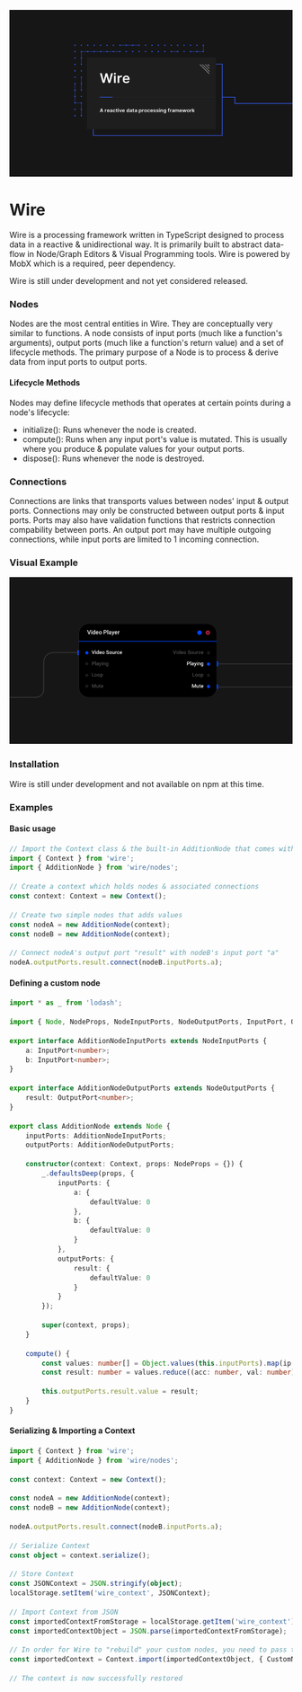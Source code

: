![Wire](banner.png)

# Wire

Wire is a processing framework written in TypeScript designed to process data in a reactive & unidirectional way.
It is primarily built to abstract data-flow in Node/Graph Editors & Visual Programming tools. Wire is powered by MobX which is a required, peer dependency.

Wire is still under development and not yet considered released.

### Nodes

Nodes are the most central entities in Wire. They are conceptually very similar to functions. A node consists of
input ports (much like a function's arguments), output ports (much like a function's return value) and a set of lifecycle
methods. The primary purpose of a Node is to process & derive data from input ports to output ports.

#### Lifecycle Methods

Nodes may define lifecycle methods that operates at certain points during a node's lifecycle:

-   initialize(): Runs whenever the node is created.
-   compute(): Runs when any input port's value is mutated. This is usually where you produce & populate values for your output ports.
-   dispose(): Runs whenever the node is destroyed.

### Connections

Connections are links that transports values between nodes' input & output ports. Connections may only be constructed between
output ports & input ports. Ports may also have validation functions that restricts connection compability between ports.
An output port may have multiple outgoing connections, while input ports are limited to 1 incoming connection.

### Visual Example

![Visual Example](visual_example.png)

### Installation

Wire is still under development and not available on npm at this time.

### Examples

#### Basic usage

```typescript
// Import the Context class & the built-in AdditionNode that comes with Wire by default
import { Context } from 'wire';
import { AdditionNode } from 'wire/nodes';

// Create a context which holds nodes & associated connections
const context: Context = new Context();

// Create two simple nodes that adds values
const nodeA = new AdditionNode(context);
const nodeB = new AdditionNode(context);

// Connect nodeA's output port "result" with nodeB's input port "a"
nodeA.outputPorts.result.connect(nodeB.inputPorts.a);
```

#### Defining a custom node

```typescript
import * as _ from 'lodash';

import { Node, NodeProps, NodeInputPorts, NodeOutputPorts, InputPort, OutputPort, Context } from 'wire';

export interface AdditionNodeInputPorts extends NodeInputPorts {
    a: InputPort<number>;
    b: InputPort<number>;
}

export interface AdditionNodeOutputPorts extends NodeOutputPorts {
    result: OutputPort<number>;
}

export class AdditionNode extends Node {
    inputPorts: AdditionNodeInputPorts;
    outputPorts: AdditionNodeOutputPorts;

    constructor(context: Context, props: NodeProps = {}) {
        _.defaultsDeep(props, {
            inputPorts: {
                a: {
                    defaultValue: 0
                },
                b: {
                    defaultValue: 0
                }
            },
            outputPorts: {
                result: {
                    defaultValue: 0
                }
            }
        });

        super(context, props);
    }

    compute() {
        const values: number[] = Object.values(this.inputPorts).map(ip => ip.value);
        const result: number = values.reduce((acc: number, val: number) => acc + val, 0);

        this.outputPorts.result.value = result;
    }
}
```

#### Serializing & Importing a Context

```typescript
import { Context } from 'wire';
import { AdditionNode } from 'wire/nodes';

const context: Context = new Context();

const nodeA = new AdditionNode(context);
const nodeB = new AdditionNode(context);

nodeA.outputPorts.result.connect(nodeB.inputPorts.a);

// Serialize Context
const object = context.serialize();

// Store Context
const JSONContext = JSON.stringify(object);
localStorage.setItem('wire_context', JSONContext);

// Import Context from JSON
const importedContextFromStorage = localStorage.getItem('wire_context');
const importedContextObject = JSON.parse(importedContextFromStorage);

// In order for Wire to "rebuild" your custom nodes, you need to pass those node classes in an object when importing
const importedContext = Context.import(importedContextObject, { CustomNodeA, CustomNodeB });

// The context is now successfully restored
```
